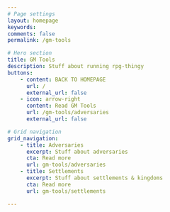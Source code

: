 ```yaml
---
# Page settings
layout: homepage
keywords:
comments: false
permalink: /gm-tools

# Hero section
title: GM Tools
description: Stuff about running rpg-thingy
buttons:
    - content: BACK TO HOMEPAGE
      url: /
      external_url: false
    - icon: arrow-right
      content: Read GM Tools
      url: /gm-tools/adversaries
      external_url: false

# Grid navigation
grid_navigation:
    - title: Adversaries
      excerpt: Stuff about adversaries
      cta: Read more
      url: gm-tools/adversaries
    - title: Settlements
      excerpt: Stuff about settlements & kingdoms
      cta: Read more
      url: gm-tools/settlements

---
```




